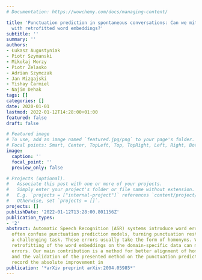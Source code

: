 ```yaml
---
# Documentation: https://wowchemy.com/docs/managing-content/

title: 'Punctuation prediction in spontaneous conversations: Can we mitigate asr errors
  with retrofitted word embeddings?'
subtitle: ''
summary: ''
authors:
- Łukasz Augustyniak
- Piotr Szymanski
- Mikołaj Morzy
- Piotr Zelasko
- Adrian Szymczak
- Jan Mizgajski
- Yishay Carmiel
- Najim Dehak
tags: []
categories: []
date: 2020-01-01
lastmod: 2022-01-12T14:28:00+01:00
featured: false
draft: false

# Featured image
# To use, add an image named `featured.jpg/png` to your page's folder.
# Focal points: Smart, Center, TopLeft, Top, TopRight, Left, Right, BottomLeft, Bottom, BottomRight.
image:
  caption: ''
  focal_point: ''
  preview_only: false

# Projects (optional).
#   Associate this post with one or more of your projects.
#   Simply enter your project's folder or file name without extension.
#   E.g. `projects = ["internal-project"]` references `content/project/deep-learning/index.md`.
#   Otherwise, set `projects = []`.
projects: []
publishDate: '2022-01-12T13:28:00.801156Z'
publication_types:
- '2'
abstract: Automatic Speech Recognition (ASR) systems introduce word errors, which
  often confuse punctuation prediction models, turning punctuation restoration into
  a challenging task. These errors usually take the form of homonyms. We show how
  retrofitting of the word embeddings on the domain-specific data can mitigate ASR
  errors. Our main contribution is a method for better alignment of homonym embeddings
  and the validation of the presented method on the punctuation prediction task. We
  record the absolute improvement in
publication: '*arXiv preprint arXiv:2004.05985*'
---
```

